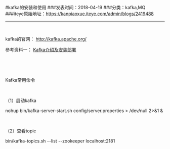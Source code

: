 #kafka的安装和使用
###发表时间：2018-04-19
###分类：kafka,MQ
###iteye原始地址：<a href="https://kanpiaoxue.iteye.com/admin/blogs/2419488" target="_blank">https://kanpiaoxue.iteye.com/admin/blogs/2419488</a>

---

<div class="iteye-blog-content-contain" style="font-size: 14px;"> 
 <p style="font-size: 14px;">&nbsp;</p> 
 <p style="font-size: 14px;">kafka的官网：&nbsp;<a href="http://kafka.apache.org/" target="_blank">http://kafka.apache.org/</a></p> 
 <p style="font-size: 14px;">参考资料一：&nbsp;<a href="https://www.cnblogs.com/zhaojiankai/p/7181910.html?utm_source=itdadao&amp;utm_medium=referral" target="_blank">Kafka介绍及安装部署</a></p> 
 <p style="font-size: 14px;">&nbsp;</p> 
 <p style="font-size: 14px;">&nbsp;</p> 
 <p>Kafka常用命令</p> 
 <p>&nbsp;</p> 
 <p>（1）启动kafka</p> 
 <div class="quote_div">
  nohup bin/kafka-server-start.sh config/server.properties &gt; /dev/null 2&gt;&amp;1 &amp;
 </div> 
 <p>&nbsp;</p> 
 <p>（2）查看topic</p> 
 <div class="quote_div">
  bin/kafka-topics.sh --list --zookeeper localhost:2181
 </div> 
 <p>&nbsp;</p> 
 <p>&nbsp;</p> 
</div>